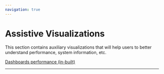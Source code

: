 ```yaml
---
navigation: true
---
```


# Assistive Visualizations

This section contains auxiliary visualizations that will help users to better understand performance, system information, etc.

[Dashboards performance (in-built)](https://crystalloids.eu.looker.com/looks/94)

---
